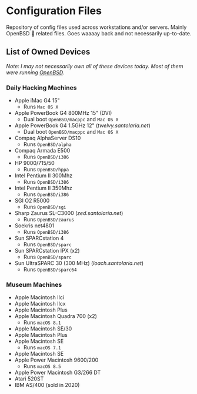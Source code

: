 # Configuration Files
Repository of config files used across workstations and/or servers.
Mainly OpenBSD :blowfish: related files. Goes waaaay back and not necessarily up-to-date.

## List of Owned Devices

*Note: I may not necessarily own all of these devices today. Most of them were running [OpenBSD](https://www.openbsd.org).*

### Daily Hacking Machines
- Apple iMac G4 15"
  - Runs `Mac OS X`
- Apple PowerBook G4 800MHz 15" (DVI)
  - Dual boot `OpenBSD/macppc` and `Mac OS X`
- Apple PowerBook G4 1.5GHz 12" (*twelvy.santolaria.net*)
  - Dual boot `OpenBSD/macppc` and `Mac OS X`
- Compaq AlphaServer DS10
  - Runs `OpenBSD/alpha`
- Compaq Armada E500
  - Runs `OpenBSD/i386`
- HP 9000/715/50
  - Runs `OpenBSD/hppa`
- Intel Pentium II 300Mhz
  - Runs `OpenBSD/i386`
- Intel Pentium II 350Mhz
  - Runs `OpenBSD/i386`
- SGI O2 R5000
  - Runs `OpenBSD/sgi`
- Sharp Zaurus SL-C3000 (*zed.santolaria.net*)
  - Runs `OpenBSD/zaurus`
- Soekris net4801
  - Runs `OpenBSD/i386`
- Sun SPARCstation 4
  - Runs `OpenBSD/sparc`
- Sun SPARCstation IPX (x2)
  - Runs `OpenBSD/sparc`
- Sun UltraSPARC 30 (300 MHz) (*loach.santolaria.net*)
  - Runs `OpenBSD/sparc64`
  
### Museum Machines
- Apple Macintosh IIci
- Apple Macintosh IIcx
- Apple Macintosh Plus
- Apple Macintosh Quadra 700 (x2)
  - Runs `macOS 8.1`
- Apple Macintosh SE/30
- Apple Macintosh Plus
- Apple Macintosh SE
  - Runs `macOS 7.1`
- Apple Macintosh SE
- Apple Power Macintosh 9600/200
  - Runs `macOS 8.5`
- Apple Power Macintosh G3/266 DT
- Atari 520ST
- IBM AS/400 (sold in 2020)
